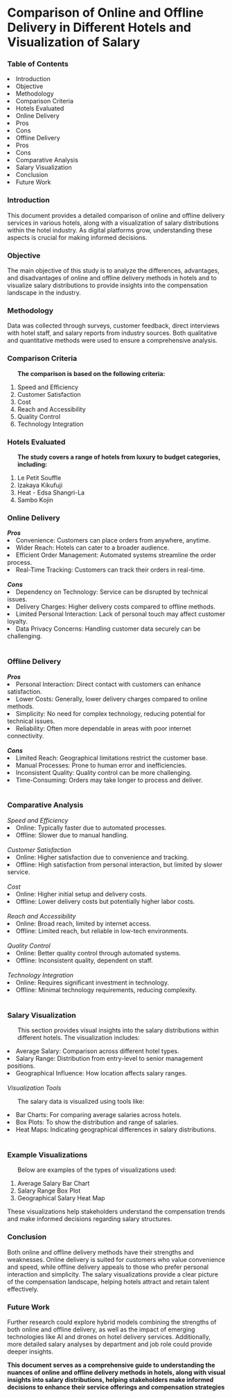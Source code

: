 <h1>Comparison of Online and Offline Delivery in Different Hotels and Visualization of Salary</h1>
<h3>Table of Contents</h3>

<li>Introduction</li>
 <li>Objective</li>
 <li>Methodology </li>
<li> Comparison Criteria </li>
<li>Hotels Evaluated</li>
<li>Online Delivery</li>
 <li>Pros</li>
 <li> Cons</li>
 <li> Offline Delivery</li>
<li>Pros</li>
<li>Cons</li>
<li>Comparative Analysis</li>
 <li>Salary Visualization</li>
 <li> Conclusion </li>
<li>Future Work</li>

<h3>Introduction</h3>
<p>This document provides a detailed comparison of online and offline delivery services in various hotels, 
along with a visualization of salary distributions within the hotel industry. As digital platforms grow, understanding these aspects is crucial for making informed decisions.</p>

<h3>Objective</h3>
<p>The main objective of this study is to analyze the differences, 
advantages, and disadvantages of online and offline delivery methods in hotels and to visualize salary distributions to provide insights into the compensation landscape in the industry.</p>

<h3>Methodology</h3>
<p>Data was collected through surveys, customer feedback, direct interviews with hotel staff, 
and salary reports from industry sources. Both qualitative and quantitative methods were used to ensure a comprehensive analysis.</p>

<h3>Comparison Criteria </h3>
<ul><b>The comparison is based on the following criteria:</b></ul>
<ol type = "1">
<li>Speed and Efficiency</li>
<li>Customer Satisfaction</li>
<li>Cost</li>
<li>Reach and Accessibility</li>
<li>Quality Control</li>
<li>Technology Integration</li>
</ol>
<h3>Hotels Evaluated</h3>
<ul><b>The study covers a range of hotels from luxury to budget categories, including:</b></ul>
<ol type = "1">
<li>Le Petit Souffle </li>            
           <li>Izakaya Kikufuji   </li>        
         <li>Heat - Edsa Shangri-La  </li>          
              <li> Sambo Kojin </li>   
  </ol>
<h3>Online Delivery</h3>
<b><i>Pros</i></b>
<li>Convenience: Customers can place orders from anywhere, anytime.</li>
<li>Wider Reach: Hotels can cater to a broader audience.</li>
<li>Efficient Order Management: Automated systems streamline the order process.</li>
<li>Real-Time Tracking: Customers can track their orders in real-time.</li> </br>
<b><i>Cons</i></b>
<li>Dependency on Technology: Service can be disrupted by technical issues.</li>
<li>Delivery Charges: Higher delivery costs compared to offline methods.</li>
<li>Limited Personal Interaction: Lack of personal touch may affect customer loyalty.</li>
<li>Data Privacy Concerns: Handling customer data securely can be challenging.</li> </br>
<h3>Offline Delivery</h3>
<b><i>Pros</i></b>
<li>Personal Interaction: Direct contact with customers can enhance satisfaction.</li>
<li>Lower Costs: Generally, lower delivery charges compared to online methods.</li>
<li>Simplicity: No need for complex technology, reducing potential for technical issues.</li>
<li>Reliability: Often more dependable in areas with poor internet connectivity.</li> </br>
<b><i>Cons</i></b>
<li>Limited Reach: Geographical limitations restrict the customer base.</li>
<li>Manual Processes: Prone to human error and inefficiencies.</li>
<li>Inconsistent Quality: Quality control can be more challenging.</li>
<li>Time-Consuming: Orders may take longer to process and deliver.</li> </br>
<h3>Comparative Analysis</h3>
<i>Speed and Efficiency</i>
<li>Online: Typically faster due to automated processes.</li>
<li>Offline: Slower due to manual handling.</li> </br>
<i>Customer Satisfaction</i>
<li>Online: Higher satisfaction due to convenience and tracking.</li>
<li>Offline: High satisfaction from personal interaction, but limited by slower service.</li> </br>
<i>Cost</i>
<li>Online: Higher initial setup and delivery costs.</li>
<li>Offline: Lower delivery costs but potentially higher labor costs.</li> </br>
<i>Reach and Accessibility</i>
<li>Online: Broad reach, limited by internet access.</li>
<li>Offline: Limited reach, but reliable in low-tech environments.</li> </br>
<i>Quality Control</i>
<li>Online: Better quality control through automated systems.</li>
<li>Offline: Inconsistent quality, dependent on staff.</li> </br>
<i>Technology Integration</i>
<li>Online: Requires significant investment in technology.</li>
<li>Offline: Minimal technology requirements, reducing complexity.</li> </br>
<h3>Salary Visualization</h3>
<ul>This section provides visual insights into the salary distributions within different hotels. The visualization includes:</ul>

<li>Average Salary: Comparison across different hotel types.</li>
<li>Salary Range: Distribution from entry-level to senior management positions.</li>
<li>Geographical Influence: How location affects salary ranges.</li> </br>
<i>Visualization Tools</i>
<ul>The salary data is visualized using tools like:</ul>

<li>Bar Charts: For comparing average salaries across hotels.</li>
<li>Box Plots: To show the distribution and range of salaries.</li>
<li>Heat Maps: Indicating geographical differences in salary distributions.</li> </br>

<h3>Example Visualizations</h3>
<ul>Below are examples of the types of visualizations used:</ul>
<ol type = "1">
<li>Average Salary Bar Chart</li>


<li>Salary Range Box Plot</li>


<li>Geographical Salary Heat Map</li>
</ol>


<p>These visualizations help stakeholders understand the compensation trends and make informed decisions regarding salary structures.</p>

<h3>Conclusion</h3>
<p>Both online and offline delivery methods have their strengths and weaknesses. 
Online delivery is suited for customers who value convenience and speed, while offline delivery appeals to those who prefer personal interaction and simplicity. 
  The salary visualizations provide a clear picture of the compensation landscape, helping hotels attract and retain talent effectively.
</p>
<h3>Future Work</h3>
<p>Further research could explore hybrid models combining the strengths of both online and offline delivery, 
as well as the impact of emerging technologies like AI and drones on hotel delivery services. Additionally, more detailed salary analyses by department and job role could provide deeper insights.</p>

**This document serves as a comprehensive guide to understanding the nuances of online and offline delivery methods in hotels, 
along with visual insights into salary distributions, helping stakeholders make informed decisions to enhance their service offerings and compensation strategies**






